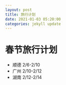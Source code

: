 ```yaml
---
layout: post
title: 旅行计划
date: 2021-01-03 05:20:00
categories: jekyll update
---
```


# 春节旅行计划

* 顺德 2/6-2/10
* 广州 2/10-2/12
* 湖南 2/12-2/14
